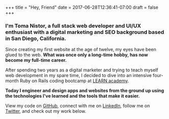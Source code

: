 +++
title = "Hey, Friend"
date = 2017-06-28T12:36:41-07:00
draft = false
+++

### I'm **Toma Nistor**, a **full stack web developer** and **UI/UX enthusiast** with a **digital marketing and SEO** background based in San Diego, California.

Since creating my first website at the age of twelve, my eyes have been glued to the web. **What was once only a long-time hobby, has now become my full-time career.**

After spending two years as a digital marketer and trying to teach myself web development in my spare time, I decided to dive into an intensive four-month Ruby on Rails coding bootcamp at [LEARN academy](https://www.learnacademy.org).

**Today I engineer and design apps and websites from the ground up using the technologies I've learned and the tools that make it easier.**

View my code on [GitHub](https://github.com/tomanistor), connect with me on [LinkedIn](https://linkedin.com/in/tomanistor), follow me on [Twitter](https://twitter.com/tomanistor), and check out my work below.
